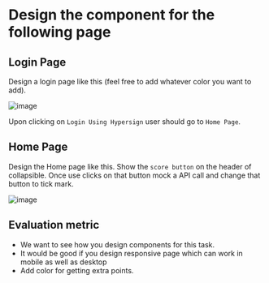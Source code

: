 # Design the component for the following page

## Login Page

Design a login page like this (feel free to add whatever color you want to add). 

![image](https://user-images.githubusercontent.com/15328561/132891836-8f36c52a-dd5b-4514-8dea-e45647989389.png)

Upon clicking on `Login Using Hypersign` user should go to `Home Page`.


## Home Page

Design the Home page like this. Show the `score button` on the header of collapsible. Once use clicks on that button mock a API call and change that button to tick mark. 

![image](https://user-images.githubusercontent.com/15328561/132891859-5fcb2064-2985-444b-86e2-d12754228707.png)

## Evaluation metric

- We want to see how you design components for this task.
- It would be good if you design responsive page which can work in mobile as well as desktop
- Add color for getting extra points.

